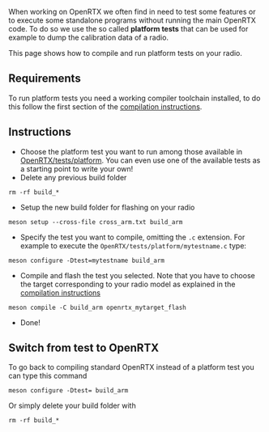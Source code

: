 When working on OpenRTX we often find in need to test some features or to execute some standalone programs without running the main OpenRTX code.
To do so we use the so called **platform tests** that can be used for example to dump the calibration data of a radio.

This page shows how to compile and run platform tests on your radio.

## Requirements
To run platform tests you need a working compiler toolchain installed, to do this follow the first section of the [compilation instructions](https://openrtx.org/#/compiling).

## Instructions
* Choose the platform test you want to run among those available in [OpenRTX/tests/platform](https://github.com/OpenRTX/OpenRTX/tree/master/tests/platform).
You can even use one of the available tests as a starting point to write your own!
* Delete any previous build folder
```
rm -rf build_*
```
* Setup the new build folder for flashing on your radio
```
meson setup --cross-file cross_arm.txt build_arm
```
* Specify the test you want to compile, omitting the `.c` extension.
For example to execute the `OpenRTX/tests/platform/mytestname.c` type:
```
meson configure -Dtest=mytestname build_arm
```
* Compile and flash the test you selected.
Note that you have to choose the target corresponding to your radio model as explained in the [compilation instructions](https://openrtx.org/#/compiling)
```
meson compile -C build_arm openrtx_mytarget_flash
```
* Done!

## Switch from test to OpenRTX
To go back to compiling standard OpenRTX instead of a platform test you can type this command
```
meson configure -Dtest= build_arm
```
Or simply delete your build folder with
```
rm -rf build_*
```
